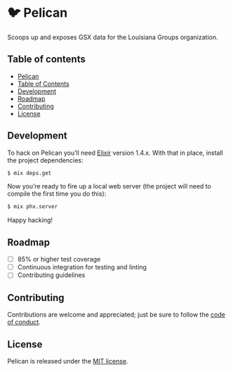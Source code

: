 # 🐦 Pelican

Scoops up and exposes GSX data for the Louisiana Groups organization.

## Table of contents

* [Pelican](#pelican)
* [Table of Contents](#table-of-contents)
* [Development](#development)
* [Roadmap](#roadmap)
* [Contributing](#contributing)
* [License](#license)

## Development

To hack on Pelican you’ll need [Elixir](http://elixir-lang.github.io/) version 1.4.x. With that
in place, install the project dependencies:

```sh
$ mix deps.get
```

Now you’re ready to fire up a local web server (the project will need to compile the first time
you do this):

```sh
$ mix phx.server
```

Happy hacking!

## Roadmap

- [ ] 85% or higher test coverage
- [ ] Continuous integration for testing and linting
- [ ] Contributing guidelines

## Contributing

Contributions are welcome and appreciated; just be sure to follow the [code of conduct](https://github.com/ngscheurich/pelican/blob/master/CODE_OF_CONDUCT.md).

## License

Pelican is released under the [MIT license](https://github.com/ngscheurich/pelican/blob/master/LICENSE).
